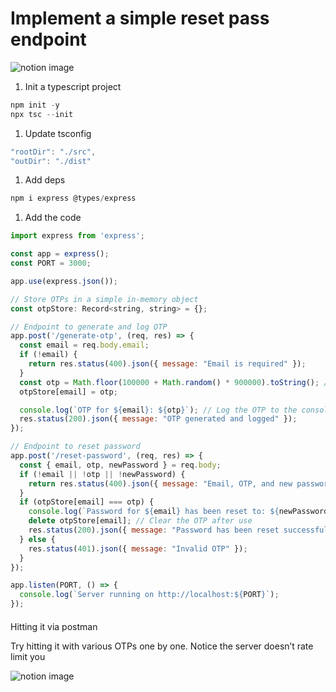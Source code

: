 # Implement a simple reset pass endpoint

![notion image](https://www.notion.so/image/https%3A%2F%2Fprod-files-secure.s3.us-west-2.amazonaws.com%2F085e8ad8-528e-47d7-8922-a23dc4016453%2Fa5ca682c-df02-4c7f-b1ad-ed3cc4966f88%2FScreenshot_2024-04-20_at_4.02.42_PM.png?table=block&id=09d5e0f7-8796-45ec-8c03-45546ad42c29&cache=v2)

1.  Init a typescript project

```javascript
npm init -y
npx tsc --init
```

1.  Update tsconfig

```javascript
"rootDir": "./src",
"outDir": "./dist"
```

1.  Add deps

```javascript
npm i express @types/express
```

1.  Add the code

```javascript
import express from 'express';

const app = express();
const PORT = 3000;

app.use(express.json());

// Store OTPs in a simple in-memory object
const otpStore: Record<string, string> = {};

// Endpoint to generate and log OTP
app.post('/generate-otp', (req, res) => {
  const email = req.body.email;
  if (!email) {
    return res.status(400).json({ message: "Email is required" });
  }
  const otp = Math.floor(100000 + Math.random() * 900000).toString(); // generates a 6-digit OTP
  otpStore[email] = otp;

  console.log(`OTP for ${email}: ${otp}`); // Log the OTP to the console
  res.status(200).json({ message: "OTP generated and logged" });
});

// Endpoint to reset password
app.post('/reset-password', (req, res) => {
  const { email, otp, newPassword } = req.body;
  if (!email || !otp || !newPassword) {
    return res.status(400).json({ message: "Email, OTP, and new password are required" });
  }
  if (otpStore[email] === otp) {
    console.log(`Password for ${email} has been reset to: ${newPassword}`);
    delete otpStore[email]; // Clear the OTP after use
    res.status(200).json({ message: "Password has been reset successfully" });
  } else {
    res.status(401).json({ message: "Invalid OTP" });
  }
});

app.listen(PORT, () => {
  console.log(`Server running on http://localhost:${PORT}`);
});
```

#### 

[](#d04be648bf5641f79391363405d886fe "Hitting it via postman")Hitting it via postman

Try hitting it with various OTPs one by one. Notice the server doesn’t rate limit you

![notion image](https://www.notion.so/image/https%3A%2F%2Fprod-files-secure.s3.us-west-2.amazonaws.com%2F085e8ad8-528e-47d7-8922-a23dc4016453%2Fd37ac78a-9d35-4540-92ec-3520bccb0efa%2FScreenshot_2024-04-20_at_4.18.56_PM.png?table=block&id=9d4e4b43-bf48-438e-be80-016d8dee1bce&cache=v2)